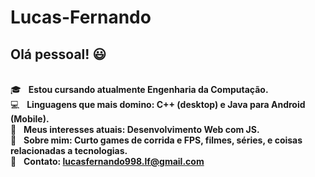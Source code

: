 # Lucas-Fernando

## Olá pessoal! :smiley:

 <br/> :mortar_board: &nbsp; **Estou cursando atualmente Engenharia da Computação.**
 <br/> :computer: &nbsp; **Linguagens que mais domino: C++ (desktop) e Java para Android (Mobile).**
 <br/> :blue_book: &nbsp; **Meus interesses atuais: Desenvolvimento Web com JS.**
 <br/> 💬  &nbsp; **Sobre mim: Curto games de corrida e FPS, filmes, séries, e coisas relacionadas a tecnologias.**
 <br/> :email: &nbsp; **Contato: lucasfernando998.lf@gmail.com**
